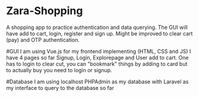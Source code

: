 # Zara-Shopping
A shopping app to practice authentication and data querying. The GUI will have add to cart, login, register and sign up. Might be improved to clear cart (pay) and OTP authentication.

#GUI
I am using Vue.js for my frontend implementing (HTML, CSS and JS) I have 4 pages so far Signup, Login, Explorepage and User add to cart. One has to login to clear cut, you can "bookmark" things by adding to card but to actually buy you need to login or signup.

#Database
I am using localhost PHPAdmin as my database with Laravel as my interface to query to the database so far
